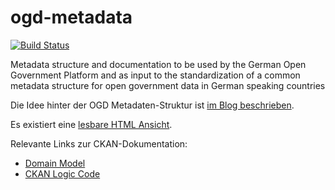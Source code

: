 # ogd-metadata

[![Build Status](https://travis-ci.org/fraunhoferfokus/ogd-metadata.png?branch=feature/travis-ci)](https://travis-ci.org/fraunhoferfokus/ogd-metadata)

Metadata structure and documentation to be used by the German Open Government Platform and as input to the standardization of a common metadata structure for open government data in German speaking countries

Die Idee hinter der OGD Metadaten-Struktur ist [im Blog beschrieben][ogdm-blog].

Es existiert eine [lesbare HTML Ansicht][ogdm-html].

Relevante Links zur CKAN-Dokumentation:
 * [Domain Model][ckan-dm]
 * [CKAN Logic Code][ckan-lc]
 
[ogdm-html]: http://htmlpreview.github.com/?https://github.com/fraunhoferfokus/ogd-metadata/blob/master/OGPD_JSON_Schema.html
[ogdm-blog]: http://open-data.fokus.fraunhofer.de/?p=643
[ckan-dm]: http://docs.ckan.org/en/ckan-1.8/domain-model.html
[ckan-lc]:  https://github.com/okfn/ckan/blob/master/ckan/logic/schema.py
 
